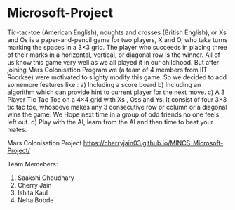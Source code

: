 # Microsoft-Project
Tic-tac-toe (American English), noughts and crosses (British English), or Xs and Os is a paper-and-pencil game for two players, X and O, who take turns marking the spaces in a 3×3 grid. The player who succeeds in placing three of their marks in a horizontal, vertical, or diagonal row is the winner.
All of us know this game very well as we all played it in our childhood. 
But after joining Mars Colonisation Program we (a team of 4 members from IIT Roorkee) were motivated to slighty modify this game. So we decided to add somemore features like :
a) Including a score board
b) Including an algorithm which can provide hint to current player for the next move.
c) A 3 Player Tic Tac Toe on a 4×4 grid with Xs , Oss and Ys. It consist of four 3×3 tic tac toe, whosoeve makes any 3 consecutive row or column or a diagonal wins the game. We Hope next time in a group of odd friends no one feels left out.
d) Play with the AI, learn from the AI and then time to beat your mates.

Mars Colonisation Project 
 https://cherryjain03.github.io/MINCS-Microsoft-Project/
 
 Team Memebers:
 1) Saakshi Choudhary
 2) Cherry Jain
 3) Ishita Kaul
 4) Neha Bobde
